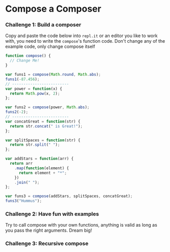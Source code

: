 # Compose a Composer

### Challenge 1: Build a composer

Copy and paste the code below into `repl.it` or an editor you like to work with,
you need to write the `compose`'s function code.
Don't change any of the example code, only change compose itself

```js
function compose() {
  // Change Me!
}

var funs1 = compose(Math.round, Math.abs);
funs1(-87.456);
// -------------------------
var power = function(x) {
  return Math.pow(x, 2);
};

var funs2 = compose(power, Math.abs);
funs2(-2);
// -------------------------
var concatGreat = function(str) {
  return str.concat(" is Great!");
};

var splitSpaces = function(str) {
  return str.split(" ");
};

var addStars = function(arr) {
  return arr
    .map(function(element) {
      return element + "*";
    })
    .join(" ");
};

var funs3 = compose(addStars, splitSpaces, concatGreat);
funs3("Hummus");
```

### Challenge 2: Have fun with examples

Try to call compose with your own functions, anything is valid as long as you
pass the right arguments.
Dream big!

### Challenge 3: Recursive compose

